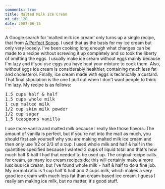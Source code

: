 ```yaml
--- 
comments: true
title: Malted Milk Ice Cream
mt_id: 120
date: 2007-06-15
---
```

A Google search for 'malted milk ice cream' only turns up a single recipe, that from [A Perfect Scoop](http://www.amazon.com/Perfect-Scoop-Sorbets-Granitas-Accompaniments/dp/1580088082/ref=pd_bbs_sr_1/103-8039568-6832620?ie=UTF8&s=books&qid=1181954898&sr=8-1).  I used that as the basis for my ice cream but only very loosely.  I've been cooking long enough what changes can be made to a recipe without screwing it up completely and so took the liberty of omitting the eggs.  I usually make ice cream without eggs mainly because I'm lazy and if you use eggs you have heat your mixture to cook them.  Also, without eggs ice cream is considerably healthier, containing much less fat and cholesterol.  Finally, ice cream made with eggs is technically a custard.  That final stipulation is the one I pull out when I don't want people to think I'm lazy.  My recipe is as follows:

<pre>
1.5 cups half & half
1.5 cups whole milk
1 cup malted milk
1/2 cup skim milk powder
1/2 cup sugar
1.5 teaspoons vanilla
</pre>

I use more vanilla and malted milk because I really like those flavors.  The amount of vanilla is perfect, but if you're not into the malt as much, you should first ask yourself why you are making malted milk ice cream and then only use 1/2 or 2/3 of a cup.  I used whole milk and half & half in the quantities specified because I wanted 3 cups of liquid total and that's how much half & half I had that needed to be used up.  The original recipe calls for cream, as many ice cream recipes do; this will certainly make a more luscious ice cream, but I've found whole milk + half & half to do a fine job.  My normal ratio is 1 cup half & half and 2 cups milk, which makes a very good ice cream with much less fat than cream-based ice cream.  I guess I really am making ice milk, but no matter, it's good stuff.
